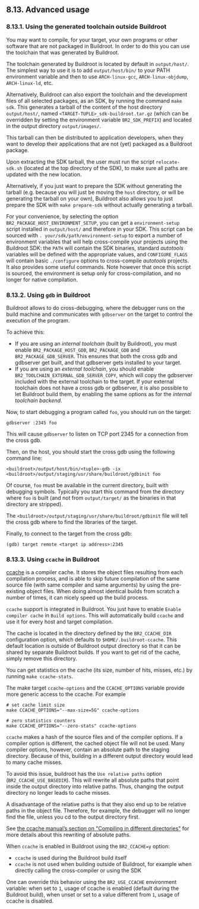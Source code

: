 ## 8.13. Advanced usage

### 8.13.1. Using the generated toolchain outside Buildroot

You may want to compile, for your target, your own programs or other software that are not packaged in Buildroot. In order to do this you can use the toolchain that was generated by Buildroot.

The toolchain generated by Buildroot is located by default in `output/host/`. The simplest way to use it is to add `output/host/bin/` to your PATH environment variable and then to use `ARCH-linux-gcc`, `ARCH-linux-objdump`, `ARCH-linux-ld`, etc.

Alternatively, Buildroot can also export the toolchain and the development files of all selected packages, as an SDK, by running the command `make sdk`. This generates a tarball of the content of the host directory `output/host/`, named `<TARGET-TUPLE>_sdk-buildroot.tar.gz` (which can be overridden by setting the environment variable `BR2_SDK_PREFIX`) and located in the output directory `output/images/`.

This tarball can then be distributed to application developers, when they want to develop their applications that are not (yet) packaged as a Buildroot package.

Upon extracting the SDK tarball, the user must run the script `relocate-sdk.sh` (located at the top directory of the SDK), to make sure all paths are updated with the new location.

Alternatively, if you just want to prepare the SDK without generating the tarball (e.g. because you will just be moving the `host` directory, or will be generating the tarball on your own), Buildroot also allows you to just prepare the SDK with `make prepare-sdk` without actually generating a tarball.

For your convenience, by selecting the option `BR2_PACKAGE_HOST_ENVIRONMENT_SETUP`, you can get a `environment-setup` script installed in `output/host/` and therefore in your SDK. This script can be sourced with `. your/sdk/path/environment-setup` to export a number of environment variables that will help cross-compile your projects using the Buildroot SDK: the `PATH` will contain the SDK binaries, standard *autotools* variables will be defined with the appropriate values, and `CONFIGURE_FLAGS` will contain basic `./configure` options to cross-compile *autotools* projects. It also provides some useful commands. Note however that once this script is sourced, the environment is setup only for cross-compilation, and no longer for native compilation.

### 8.13.2. Using `gdb` in Buildroot

Buildroot allows to do cross-debugging, where the debugger runs on the build machine and communicates with `gdbserver` on the target to control the execution of the program.

To achieve this:

- If you are using an *internal toolchain* (built by Buildroot), you must enable `BR2_PACKAGE_HOST_GDB`, `BR2_PACKAGE_GDB` and `BR2_PACKAGE_GDB_SERVER`. This ensures that both the cross gdb and gdbserver get built, and that gdbserver gets installed to your target.
- If you are using an *external toolchain*, you should enable `BR2_TOOLCHAIN_EXTERNAL_GDB_SERVER_COPY`, which will copy the gdbserver included with the external toolchain to the target. If your external toolchain does not have a cross gdb or gdbserver, it is also possible to let Buildroot build them, by enabling the same options as for the *internal toolchain backend*.

Now, to start debugging a program called `foo`, you should run on the target:

```
gdbserver :2345 foo
```

This will cause `gdbserver` to listen on TCP port 2345 for a connection from the cross gdb.

Then, on the host, you should start the cross gdb using the following command line:

```
<buildroot>/output/host/bin/<tuple>-gdb -ix <buildroot>/output/staging/usr/share/buildroot/gdbinit foo
```

Of course, `foo` must be available in the current directory, built with debugging symbols. Typically you start this command from the directory where `foo` is built (and not from `output/target/` as the binaries in that directory are stripped).

The `<buildroot>/output/staging/usr/share/buildroot/gdbinit` file will tell the cross gdb where to find the libraries of the target.

Finally, to connect to the target from the cross gdb:

```
(gdb) target remote <target ip address>:2345
```

### 8.13.3. Using `ccache` in Buildroot

[ccache](http://ccache.samba.org/) is a compiler cache. It stores the object files resulting from each compilation process, and is able to skip future compilation of the same source file (with same compiler and same arguments) by using the pre-existing object files. When doing almost identical builds from scratch a number of times, it can nicely speed up the build process.

`ccache` support is integrated in Buildroot. You just have to enable `Enable compiler cache` in `Build options`. This will automatically build `ccache` and use it for every host and target compilation.

The cache is located in the directory defined by the `BR2_CCACHE_DIR` configuration option, which defaults to `$HOME/.buildroot-ccache`. This default location is outside of Buildroot output directory so that it can be shared by separate Buildroot builds. If you want to get rid of the cache, simply remove this directory.

You can get statistics on the cache (its size, number of hits, misses, etc.) by running `make ccache-stats`.

The make target `ccache-options` and the `CCACHE_OPTIONS` variable provide more generic access to the ccache. For example

```
# set cache limit size
make CCACHE_OPTIONS="--max-size=5G" ccache-options

# zero statistics counters
make CCACHE_OPTIONS="--zero-stats" ccache-options
```

`ccache` makes a hash of the source files and of the compiler options. If a compiler option is different, the cached object file will not be used. Many compiler options, however, contain an absolute path to the staging directory. Because of this, building in a different output directory would lead to many cache misses.

To avoid this issue, buildroot has the `Use relative paths` option (`BR2_CCACHE_USE_BASEDIR`). This will rewrite all absolute paths that point inside the output directory into relative paths. Thus, changing the output directory no longer leads to cache misses.

A disadvantage of the relative paths is that they also end up to be relative paths in the object file. Therefore, for example, the debugger will no longer find the file, unless you cd to the output directory first.

See [the ccache manual’s section on "Compiling in different directories"](https://ccache.samba.org/manual.html#_compiling_in_different_directories) for more details about this rewriting of absolute paths.

When `ccache` is enabled in Buildroot using the `BR2_CCACHE=y` option:

- `ccache` is used during the Buildroot build itself
- `ccache` is not used when building outside of Buildroot, for example when directly calling the cross-compiler or using the SDK

One can override this behavior using the `BR2_USE_CCACHE` environment variable: when set to `1`, usage of ccache is enabled (default during the Buildroot build), when unset or set to a value different from `1`, usage of ccache is disabled.

